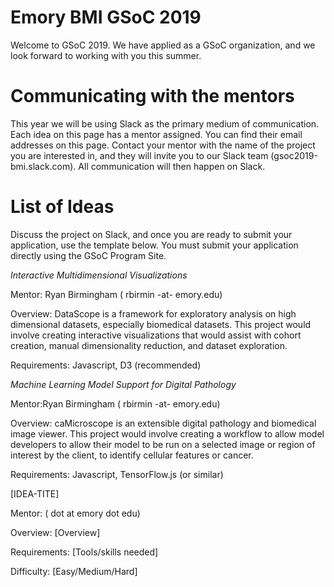 # Emory BMI GSoC 2019

Welcome to GSoC 2019. We have applied as a GSoC organization, and we look forward to working with you this summer. 

# Communicating with the mentors

This year we will be using Slack as the primary medium of communication. Each idea on this page has a mentor assigned. You can find their email addresses on this page. Contact your mentor with the name of the project you are interested in, and they will invite you to our Slack team  (gsoc2019-bmi.slack.com). All communication will then happen on Slack. 

 
# List of Ideas
Discuss the project on Slack, and once you are ready to submit your application, use the template below. You must submit your application directly using the GSoC Program Site.


*Interactive Multidimensional Visualizations*

Mentor: Ryan Birmingham ( rbirmin -at- emory.edu)

Overview: DataScope is a framework for exploratory analysis on high dimensional datasets, especially biomedical datasets. This project would involve creating interactive visualizations that would assist with cohort creation, manual dimensionality reduction, and dataset exploration.

Requirements: Javascript, D3 (recommended)


*Machine Learning Model Support for Digital Pathology*

Mentor:Ryan Birmingham ( rbirmin -at- emory.edu)

Overview: caMicroscope is an extensible digital pathology and biomedical image viewer. This project would involve creating a workflow to allow model developers to allow their model to be run on a selected image or region of interest by the client, to identify cellular features or cancer. 
    
Requirements: Javascript, TensorFlow.js (or similar)
    

[IDEA-TITE]

Mentor: ( dot at emory dot edu)

Overview: [Overview]

Requirements: [Tools/skills needed]

Difficulty: [Easy/Medium/Hard]
